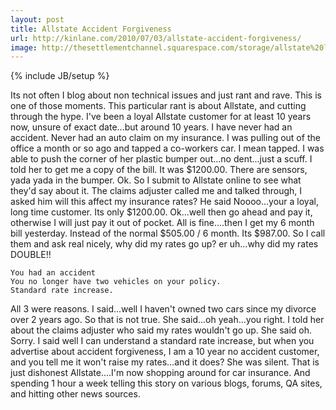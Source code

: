 ```yaml
---
layout: post
title: Allstate Accident Forgiveness
url: http://kinlane.com/2010/07/03/allstate-accident-forgiveness/
image: http://thesettlementchannel.squarespace.com/storage/allstate%20logo.jpeg
---
```

{% include JB/setup %}
Its not often I blog about non technical issues and just rant and rave. This is one of those moments. This particular rant is about Allstate, and cutting through the hype.
I've been a loyal Allstate customer for at least 10 years now, unsure of exact date...but around 10 years.  I have never had an accident. Never had an auto claim on my insurance.
I was pulling out of the office a month or so ago and tapped a co-workers car. I mean tapped. I was able to push the corner of her plastic bumper out...no dent...just a scuff.
I told her to get me a copy of the bill. It was $1200.00. There are sensors, yada yada in the bumper. Ok.
So I submit to Allstate online to see what they'd say about it. The claims adjuster called me and talked through, I asked him will this affect my insurance rates?
He said Noooo...your a loyal, long time customer. Its only $1200.00.
Ok...well then go ahead and pay it, otherwise I will just pay it out of pocket.
All is fine....then I get my 6 month bill yesterday. Instead of the normal $505.00 / 6 month. Its $987.00.
So I call them and ask real nicely, why did my rates go up? er uh...why did my rates DOUBLE!!

	You had an accident
	You no longer have two vehicles on your policy.
	Standard rate increase.

All 3 were reasons. I said...well I haven't owned two cars since my divorce over 2 years ago. So that is not true.
She said...oh yeah...you right.
I told her about the claims adjuster who said my rates wouldn't go up. She said oh. Sorry. I said well I can understand a standard rate increase, but when you advertise about accident forgiveness, I am a 10 year no accident customer, and you tell me it won't raise my rates...and it does? She was silent.
That is just dishonest Allstate....I'm now shopping around for car insurance. And spending 1 hour a week telling this story on various blogs, forums, QA sites, and hitting other news sources.